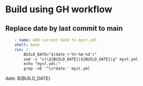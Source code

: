 # Build using GH workflow


## Replace date by last commit to main

```yml
    - name: Add current date to myst.yml
    shell: bash
    run: |
        BUILD_DATE="$(date +'%Y-%m-%d')"
        sed -i "s|\${BUILD_DATE}|${BUILD_DATE}|g" myst.yml
        echo "myst.yml:"
        grep -nE '^\s*date:' myst.yml
```

date:  ${BUILD_DATE} 
